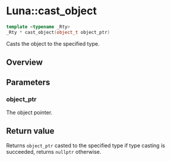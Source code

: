 # Luna::cast_object

```c++
template <typename _Rty>
_Rty * cast_object(object_t object_ptr)
```

Casts the object to the specified type. 

## Overview


## Parameters
### object_ptr
The object pointer. 

## Return value
Returns `object_ptr` casted to the specified type if type casting is succeeded, returns `nullptr` otherwise. 

